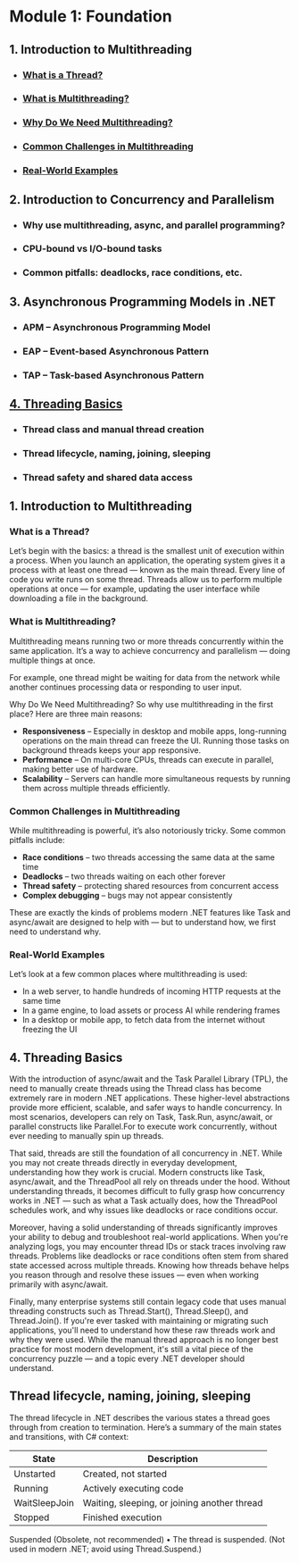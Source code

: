 # Module 1: Foundation 

## 1. Introduction to Multithreading
- ### [What is a Thread?](#What-is-Thread)
- ### [What is Multithreading?](#What-is-Multithreading)
- ### [Why Do We Need Multithreading?](#Why-Do-We-Need-Multithreading)
- ### [Common Challenges in Multithreading](#Common-Challenges-in-Multithreading)
- ### [Real-World Examples](#Real-World-Examples)

## 2. Introduction to Concurrency and Parallelism
- ### Why use multithreading, async, and parallel programming?
- ### CPU-bound vs I/O-bound tasks
- ### Common pitfalls: deadlocks, race conditions, etc.
## 3. Asynchronous Programming Models in .NET
- ### APM – Asynchronous Programming Model
- ### EAP – Event-based Asynchronous Pattern
- ### TAP – Task-based Asynchronous Pattern
## [4. Threading Basics](#Threading-Basics)
- ### Thread class and manual thread creation
- ### Thread lifecycle, naming, joining, sleeping
- ### Thread safety and shared data access

## 1. Introduction to Multithreading
<a name ="What-is-Thread"></a>
### What is a Thread?
Let’s begin with the basics: a thread is the smallest unit of execution within a process.
When you launch an application, the operating system gives it a process with at least one thread — known as the main thread.
Every line of code you write runs on some thread.
Threads allow us to perform multiple operations at once — for example, updating the user interface while downloading a file in the background.

<a name="What-is-Multithreading"></a>
### What is Multithreading?
Multithreading means running two or more threads concurrently within the same application.
It’s a way to achieve concurrency and parallelism — doing multiple things at once.

For example, one thread might be waiting for data from the network while another continues processing data or responding to user input.

<a name="Why-Do-We-Need-Multithreading"></a>
Why Do We Need Multithreading?
So why use multithreading in the first place?
Here are three main reasons:
- **Responsiveness** – Especially in desktop and mobile apps, long-running operations on the main thread can freeze the UI. Running those tasks on background threads keeps your app responsive.
- **Performance** – On multi-core CPUs, threads can execute in parallel, making better use of hardware.
- **Scalability** – Servers can handle more simultaneous requests by running them across multiple threads efficiently.

<a name="Common-Challenges-in-Multithreading"></a>
### Common Challenges in Multithreading
While multithreading is powerful, it’s also notoriously tricky.
Some common pitfalls include:
- **Race conditions** – two threads accessing the same data at the same time
- **Deadlocks** – two threads waiting on each other forever
- **Thread safety** – protecting shared resources from concurrent access
- **Complex debugging** – bugs may not appear consistently

These are exactly the kinds of problems modern .NET features like Task and async/await are designed to help with — but to understand how, we first need to understand why.

<a name="Real-World-Examples"></a>
### Real-World Examples
Let’s look at a few common places where multithreading is used:
- In a web server, to handle hundreds of incoming HTTP requests at the same time
- In a game engine, to load assets or process AI while rendering frames
- In a desktop or mobile app, to fetch data from the internet without freezing the UI

<a name="Threading-Basics"></a>
## 4. Threading Basics
With the introduction of async/await and the Task Parallel Library (TPL), the need to manually create threads using the Thread class has become extremely rare in modern .NET applications. These higher-level abstractions provide more efficient, scalable, and safer ways to handle concurrency. In most scenarios, developers can rely on Task, Task.Run, async/await, or parallel constructs like Parallel.For to execute work concurrently, without ever needing to manually spin up threads.

That said, threads are still the foundation of all concurrency in .NET. While you may not create threads directly in everyday development, understanding how they work is crucial. Modern constructs like Task, async/await, and the ThreadPool all rely on threads under the hood. Without understanding threads, it becomes difficult to fully grasp how concurrency works in .NET — such as what a Task actually does, how the ThreadPool schedules work, and why issues like deadlocks or race conditions occur.

Moreover, having a solid understanding of threads significantly improves your ability to debug and troubleshoot real-world applications. When you're analyzing logs, you may encounter thread IDs or stack traces involving raw threads. Problems like deadlocks or race conditions often stem from shared state accessed across multiple threads. Knowing how threads behave helps you reason through and resolve these issues — even when working primarily with async/await.

Finally, many enterprise systems still contain legacy code that uses manual threading constructs such as Thread.Start(), Thread.Sleep(), and Thread.Join(). If you're ever tasked with maintaining or migrating such applications, you'll need to understand how these raw threads work and why they were used. While the manual thread approach is no longer best practice for most modern development, it's still a vital piece of the concurrency puzzle — and a topic every .NET developer should understand.

## Thread lifecycle, naming, joining, sleeping

The thread lifecycle in .NET describes the various states a thread goes through from creation to termination. Here’s a summary of the main states and transitions, with C# context:

| State            | Description                                      | 
|------------------|--------------------------------------------------| 
| Unstarted        | Created, not started                             | 
| Running          | Actively executing code                          | 
| WaitSleepJoin    | Waiting, sleeping, or joining another thread     | 
| Stopped          | Finished execution                               |

Suspended (Obsolete, not recommended)
•	The thread is suspended. (Not used in modern .NET; avoid using Thread.Suspend.)
